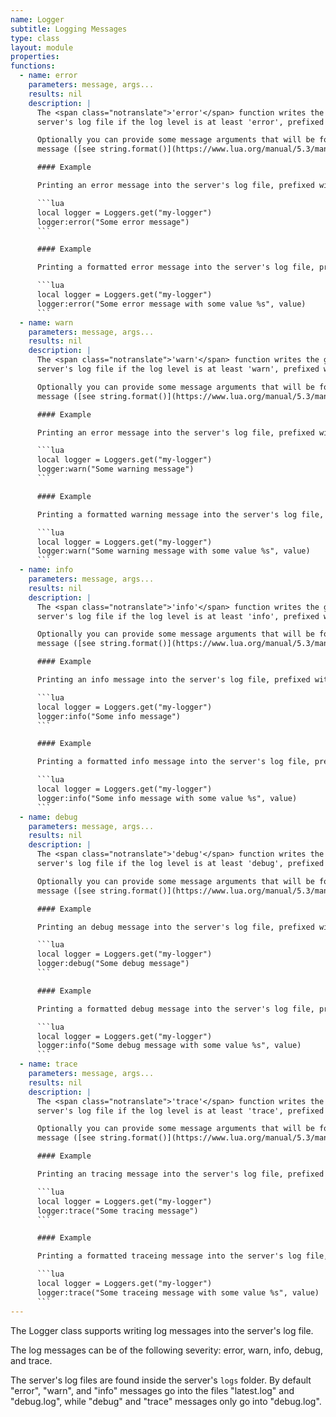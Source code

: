 ```yaml
---
name: Logger
subtitle: Logging Messages
type: class
layout: module
properties:
functions:
  - name: error
    parameters: message, args...
    results: nil
    description: |
      The <span class="notranslate">'error'</span> function writes the given error message into the
      server's log file if the log level is at least 'error', prefixed with this logger's name.

      Optionally you can provide some message arguments that will be formatted into the final
      message ([see string.format()](https://www.lua.org/manual/5.3/manual.html#pdf-string.format)).

      #### Example

      Printing an error message into the server's log file, prefixed with the category label "my-logger".

      ```lua
      local logger = Loggers.get("my-logger")
      logger:error("Some error message")
      ```

      #### Example

      Printing a formatted error message into the server's log file, prefixed with the category label "my-logger.

      ```lua
      local logger = Loggers.get("my-logger")
      logger:error("Some error message with some value %s", value)
      ```
  - name: warn
    parameters: message, args...
    results: nil
    description: |
      The <span class="notranslate">'warn'</span> function writes the given warning message into the
      server's log file if the log level is at least 'warn', prefixed with this logger's name.

      Optionally you can provide some message arguments that will be formatted into the final
      message ([see string.format()](https://www.lua.org/manual/5.3/manual.html#pdf-string.format)).

      #### Example

      Printing an error message into the server's log file, prefixed with the category label "my-logger".

      ```lua
      local logger = Loggers.get("my-logger")
      logger:warn("Some warning message")
      ```

      #### Example

      Printing a formatted warning message into the server's log file, prefixed with the category label "my-logger.

      ```lua
      local logger = Loggers.get("my-logger")
      logger:warn("Some warning message with some value %s", value)
      ```
  - name: info
    parameters: message, args...
    results: nil
    description: |
      The <span class="notranslate">'info'</span> function writes the given information message into the
      server's log file if the log level is at least 'info', prefixed with this logger's name.

      Optionally you can provide some message arguments that will be formatted into the final
      message ([see string.format()](https://www.lua.org/manual/5.3/manual.html#pdf-string.format)).

      #### Example

      Printing an info message into the server's log file, prefixed with the category label "my-logger".

      ```lua
      local logger = Loggers.get("my-logger")
      logger:info("Some info message")
      ```

      #### Example

      Printing a formatted info message into the server's log file, prefixed with the category label "my-logger.

      ```lua
      local logger = Loggers.get("my-logger")
      logger:info("Some info message with some value %s", value)
      ```
  - name: debug
    parameters: message, args...
    results: nil
    description: |
      The <span class="notranslate">'debug'</span> function writes the given debug message into the
      server's log file if the log level is at least 'debug', prefixed with this logger's name.

      Optionally you can provide some message arguments that will be formatted into the final
      message ([see string.format()](https://www.lua.org/manual/5.3/manual.html#pdf-string.format)).

      #### Example

      Printing an debug message into the server's log file, prefixed with the category label "my-logger".

      ```lua
      local logger = Loggers.get("my-logger")
      logger:debug("Some debug message")
      ```

      #### Example

      Printing a formatted debug message into the server's log file, prefixed with the category label "my-logger.

      ```lua
      local logger = Loggers.get("my-logger")
      logger:info("Some debug message with some value %s", value)
      ```
  - name: trace
    parameters: message, args...
    results: nil
    description: |
      The <span class="notranslate">'trace'</span> function writes the given tracing message into the
      server's log file if the log level is at least 'trace', prefixed with this logger's name.

      Optionally you can provide some message arguments that will be formatted into the final
      message ([see string.format()](https://www.lua.org/manual/5.3/manual.html#pdf-string.format)).

      #### Example

      Printing an tracing message into the server's log file, prefixed with the category label "my-logger".

      ```lua
      local logger = Loggers.get("my-logger")
      logger:trace("Some tracing message")
      ```

      #### Example

      Printing a formatted traceing message into the server's log file, prefixed with the category label "my-logger.

      ```lua
      local logger = Loggers.get("my-logger")
      logger:trace("Some traceing message with some value %s", value)
      ```
---
```


The <span class="notranslate">Logger</span> class supports writing log messages into the server's
log file.

The log messages can be of the following severity: error, warn, info, debug, and trace.

The server's log files are found inside the server's ```logs``` folder. By default "error", "warn",
and "info" messages go into the files "latest.log" and "debug.log", while "debug" and "trace"
messages only go into "debug.log".
